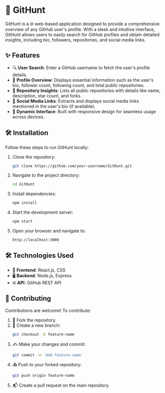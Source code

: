 # 🚀 GitHunt

GitHunt is a 🌐 web-based application designed to provide a comprehensive overview of any GitHub user's profile. With a sleek and intuitive interface, GitHunt allows users to easily search for GitHub profiles and obtain detailed insights, including bio, followers, repositories, and social media links.

## ✨ Features

- 🔍 **User Search**: Enter a GitHub username to fetch the user's profile details.
- 👤 **Profile Overview**: Displays essential information such as the user's bio, follower count, following count, and total public repositories.
- 📂 **Repository Insights**: Lists all public repositories with details like name, description, star count, and forks.
- 🔗 **Social Media Links**: Extracts and displays social media links mentioned in the user's bio (if available).
- 📱 **Dynamic Interface**: Built with responsive design for seamless usage across devices.

## 🛠️ Installation

Follow these steps to run GitHunt locally:

1. Clone the repository:
   ```bash
   git clone https://github.com/your-username/GitHunt.git
   ```
2. Navigate to the project directory:
   ```bash
   cd GitHunt
   ```
3. Install dependencies:
   ```bash
   npm install
   ```
4. Start the development server:
   ```bash
   npm start
   ```
5. Open your browser and navigate to:
   ```
   http://localhost:3000
   ```

## 🛠️ Technologies Used

- 🎨 **Frontend**: React.js, CSS
- 🖥️ **Backend**: Node.js, Express
- 🌐 **API**: GitHub REST API

## 🤝 Contributing

Contributions are welcome! To contribute:

1. 🍴 Fork the repository.
2. 🌱 Create a new branch:
   ```bash
   git checkout -b feature-name
   ```
3. ✍️ Make your changes and commit:
   ```bash
   git commit -m 'Add feature-name'
   ```
4. 📤 Push to your forked repository:
   ```bash
   git push origin feature-name
   ```
5. 📬 Create a pull request on the main repository.
